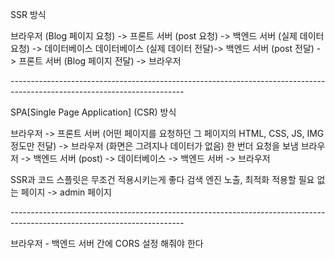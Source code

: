 SSR 방식

브라우저 (Blog 페이지 요청) -> 프론트 서버 (post 요청) -> 백엔드 서버 (실제 데이터 요청) -> 데이터베이스
데이터베이스 (실제 데이터 전달)-> 백엔드 서버 (post 전달) -> 프론트 서버 (Blog 페이지 전달) -> 브라우저

_-------------------------------------------------------------------------------------------------------------------------_

SPA[Single Page Application] (CSR) 방식

브라우저 -> 프론트 서버 (어떤 페이지를 요청하던 그 페이지의 HTML, CSS, JS, IMG정도만 전달) -> 브라우저 (화면은 그려지나 데이터가 없음)
한 번더 요청을 보냄 브라우저 -> 백엔드 서버 (post) -> 데이터베이스 -> 백엔드 서버 -> 브라우저

SSR과 코드 스플릿은 무조건 적용시키는게 좋다
검색 엔진 노출, 최적화
적용할 필요 없는 페이지 -> admin 페이지

_-------------------------------------------------------------------------------------------------------------------------_

브라우저 - 백엔드 서버 간에 CORS 설정 해줘야 한다
